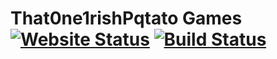 # That0ne1rishPqtato Games [![Website Status](https://img.shields.io/website/https/games.that0ne1rishpqtato.gq.svg)](https://games.that0ne1rishpqtato.gq) [![Build Status](https://travis-ci.org/Kore-Development/that0ne1rishpqtato-web-games.svg?branch=master)](https://travis-ci.org/Kore-Development/that0ne1rishpqtato-web-games)

